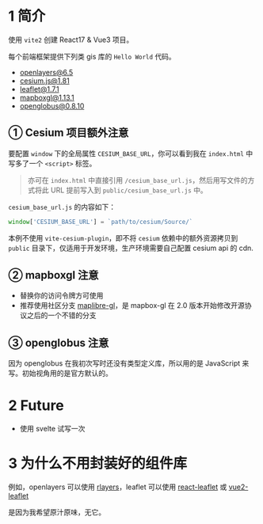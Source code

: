 # 1 简介

使用 `vite2` 创建 React17 & Vue3 项目。

每个前端框架提供下列类 gis 库的 `Hello World` 代码。

- openlayers@6.5
- cesium.js@1.81
- leaflet@1.7.1
- mapboxgl@1.13.1
- openglobus@0.8.10



## ① Cesium 项目额外注意

要配置 `window` 下的全局属性 `CESIUM_BASE_URL`，你可以看到我在 `index.html` 中写多了一个 `<script>` 标签。

> 亦可在 `index.html` 中直接引用 `/cesium_base_url.js`，然后用写文件的方式将此 URL 提前写入到 `public/cesium_base_url.js` 中。

`cesium_base_url.js` 的内容如下：

``` js
window['CESIUM_BASE_URL'] = `path/to/cesium/Source/`
```

本例不使用 `vite-cesium-plugin`，即不将 `cesium` 依赖中的额外资源拷贝到 `public` 目录下，仅适用于开发环境，生产环境需要自己配置 cesium api 的 cdn.



## ② mapboxgl 注意

- 替换你的访问令牌方可使用
- 推荐使用社区分支 [maplibre-gl](https://github.com/maplibre/maplibre-gl-js)，是 mapbox-gl 在 2.0 版本开始修改开源协议之后的一个不错的分支



## ③ openglobus 注意

因为 openglobus 在我初次写时还没有类型定义库，所以用的是 JavaScript 来写。初始视角用的是官方默认的。



# 2 Future

- 使用 svelte 试写一次



# 3 为什么不用封装好的组件库

例如，openlayers 可以使用 [rlayers](https://www.npmjs.com/package/rlayers)，leaflet 可以使用 [react-leaflet](https://www.npmjs.com/package/react-leaflet) 或 [vue2-leaflet](https://www.npmjs.com/package/vue2-leaflet)

是因为我希望原汁原味，无它。

